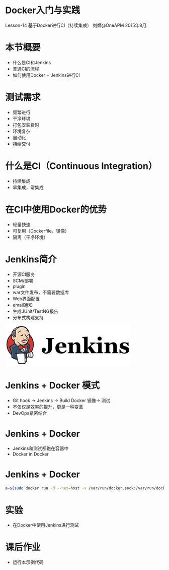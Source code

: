 # Docker入门与实践

Lesson-14 基于Docker进行CI（持续集成）
刘斌@OneAPM
2015年8月

# 本节概要

- 什么是CI和Jenkins
- 普通CI的流程
- 如何使用Docker + Jenkins进行CI

# 测试需求

- 频繁进行
- 干净环境
- 打包安装费时
- 环境复杂
- 自动化
- 持续交付

# 什么是CI（Continuous Integration）

- 持续集成
- 早集成，常集成


# 在CI中使用Docker的优势

- 轻量快速
- 可复用（Dockerfile，镜像）
- 隔离（干净环境）

# Jenkins简介

- 开源CI服务
- SCM/部署
- plugin
- war文件发布，不需要数据库
- Web界面配置
- email通知
- 生成JUnit/TestNG报告
- 分布式构建支持

![](./images/jenkins_logo.png)

# Jenkins + Docker 模式

- Git hook -> Jenkins -> Build Docker 镜像-> 测试
- 不仅仅是效率的提升，更是一种变革
- DevOps紧密结合

# Jenkins + Docker

- Jenkins和测试都跑在容器中
- Docker in Docker

# Jenkins + Docker

```bash
a=$(sudo docker run -d --net=host -v /var/run/docker.sock:/var/run/docker.sock -v /usr/bin/docker:/usr/bin/docker -v /sys:/sys -v /lib64:/lib64 -p 8080:8080 j4)
```

# 实验

- 在Docker中使用Jenkins进行测试

# 课后作业

- 运行本示例代码

